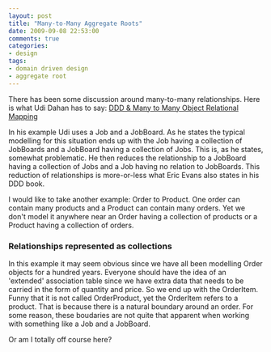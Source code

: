 ```yaml
---
layout: post
title: "Many-to-Many Aggregate Roots"
date: 2009-09-08 22:53:00
comments: true
categories:
- design
tags:
- domain driven design
- aggregate root
---
```


There has been some discussion around many-to-many relationships. Here is what Udi Dahan has to say: <a href="http://www.udidahan.com/2009/01/24/ddd-many-to-many-object-relational-mapping/">DDD &amp; Many to Many Object Relational Mapping</a>

In his example Udi uses a Job and a JobBoard. As he states the typical modelling for this situation ends up with the Job having a collection of JobBoards and a JobBoard having a collection of Jobs. This is, as he states, somewhat problematic. He then reduces the relationship to a JobBoard having a collection of Jobs and a Job having no relation to JobBoards. This reduction of relationships is more-or-less what Eric Evans also states in his DDD book.

I would like to take another example: Order to Product. One order can contain many products and a Product can contain many orders. Yet we don't model it anywhere near an Order having a collection of products or a Product having a collection of orders.

### Relationships represented as collections
In this example it may seem obvious since we have all been modelling Order objects for a hundred years. Everyone should have the idea of an 'extended' association table since we have extra data that needs to be carried in the form of quantity and price. So we end up with the OrderItem. Funny that it is not called OrderProduct, yet the OrderItem refers to a product. That is because there is a natural boundary around an order. For some reason, these boudaries are not quite that apparent when working with something like a Job and a JobBoard.

Or am I totally off course here?
